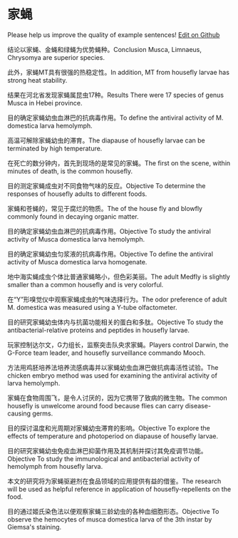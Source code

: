 # 家蝇

Please help us improve the quality of example sentences! [Edit on Github](https://github.com/jiyushe/jiyu-example-sentence-source/blob/main/chinese/jiaying.md)

<p><span class="chinese">结论以家蝇、金蝇和绿蝇为优势蝇种。</span><span class="english">Conclusion Musca, Limnaeus, Chrysomya are superior species.</span></p>

<p><span class="chinese">此外，家蝇MT具有很强的热稳定性。</span><span class="english">In addition, MT from housefly larvae has strong heat stability.</span></p>

<p><span class="chinese">结果在河北省发现家蝇属昆虫17种。</span><span class="english">Results There were 17 species of genus Musca in Hebei province.</span></p>

<p><span class="chinese">目的确定家蝇幼虫血淋巴的抗病毒作用。</span><span class="english">To define the antiviral activity of M. domestica larva hemolymph.</span></p>

<p><span class="chinese">高温可解除家蝇幼虫的滞育。</span><span class="english">The diapause of housefly larvae can be terminated by high temperature.</span></p>

<p><span class="chinese">在死亡的数分钟内，首先到现场的是常见的家蝇。</span><span class="english">The first on the scene, within minutes of death, is the common housefly.</span></p>

<p><span class="chinese">目的测定家蝇成虫对不同食物气味的反应。</span><span class="english">Objective To determine the responses of housefly adults to different foods.</span></p>

<p><span class="chinese">家蝇和苍蝇的，常见于腐烂的物质。</span><span class="english">The of the house fly and blowfly commonly found in decaying organic matter.</span></p>

<p><span class="chinese">目的确定家蝇幼虫血淋巴的抗病毒作用。</span><span class="english">Objective To study the antiviral activity of Musca domestica larva hemolymph.</span></p>

<p><span class="chinese">目的确定家蝇幼虫匀浆液的抗病毒作用。</span><span class="english">Objective To define the antiviral activity of Musca domestica larva homogenate.</span></p>

<p><span class="chinese">地中海实蝇成虫个体比普通家蝇略小，但色彩美丽。</span><span class="english">The adult Medfly is slightly smaller than a common housefly and is very colorful.</span></p>

<p><span class="chinese">在“Y”形嗅觉仪中观察家蝇成虫的气味选择行为。</span><span class="english">The odor preference of adult M. domestica was measured using a Y-tube olfactometer.</span></p>

<p><span class="chinese">目的研究家蝇幼虫体内与抗菌功能相关的蛋白和多肽。</span><span class="english">Objective To study the antibacterial-relative proteins and peptides in housefly larvae.</span></p>

<p><span class="chinese">玩家控制达尔文，G力组长，监察突击队央求家蝇。</span><span class="english">Players control Darwin, the G-Force team leader, and housefly surveillance commando Mooch.</span></p>

<p><span class="chinese">方法用鸡胚培养法培养流感病毒并以家蝇幼虫血淋巴做抗病毒活性试验。</span><span class="english">The chicken embryo method was used for examining the antiviral activity of larva hemolymph.</span></p>

<p><span class="chinese">家蝇在食物周围飞，是令人讨厌的，因为它携带了致病的微生物。</span><span class="english">The common housefly is unwelcome around food because flies can carry disease-causing germs.</span></p>

<p><span class="chinese">目的探讨温度和光周期对家蝇幼虫滞育的影响。</span><span class="english">Objective To explore the effects of temperature and photoperiod on diapause of housefly larvae.</span></p>

<p><span class="chinese">目的研究家蝇幼虫免疫血淋巴抑菌作用及其机制并探讨其免疫调节功能。</span><span class="english">Objective To study the immunological and antibacterial activity of hemolymph from housefly larva.</span></p>

<p><span class="chinese">本文的研究将为家蝇驱避剂在食品领域的应用提供有益的借鉴。</span><span class="english">The research will be used as helpful reference in application of housefly-repellents on the food.</span></p>

<p><span class="chinese">目的通过姬氏染色法以便观察家蝇三龄幼虫的各种血细胞形态。</span><span class="english">Objective To observe the hemocytes of musca domestica larva of the 3th instar by Giemsa's staining.</span></p>

